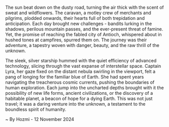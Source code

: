 
The sun beat down on the dusty road, turning the air thick with the scent of sweat and wildflowers.  The caravan, a motley crew of merchants and pilgrims, plodded onwards, their hearts full of both trepidation and anticipation.  Each day brought new challenges - bandits lurking in the shadows, perilous mountain passes, and the ever-present threat of famine. Yet, the promise of reaching the fabled city of Antioch, whispered about in hushed tones at campfires, spurred them on. The journey was their adventure, a tapestry woven with danger, beauty, and the raw thrill of the unknown.

The sleek, silver starship hummed with the quiet efficiency of advanced technology, slicing through the vast expanse of interstellar space. Captain Lyra, her gaze fixed on the distant nebula swirling in the viewport, felt a pang of longing for the familiar blue of Earth.  She had spent years navigating the treacherous cosmic currents, pushing the boundaries of human exploration. Each jump into the uncharted depths brought with it the possibility of new life forms, ancient civilizations, or the discovery of a habitable planet, a beacon of hope for a dying Earth.  This was not just travel; it was a daring venture into the unknown, a testament to the boundless spirit of humanity. 

~ By Hozmi - 12 November 2024
